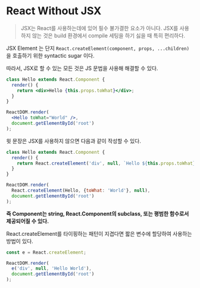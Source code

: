 # React Without JSX



> JSX는 React를 사용하는데에 있어 필수 불가결한 요소가 아니다. JSX를 사용하지 않는 것은 build 환경에서 compile 세팅을 하기 싫을 때 특히 편리하다.



JSX Element 는 단지 `React.createElement(component, props, ...children)` 을 호출하기 위한 syntactic sugar 이다.

따라서, JSX로 할 수 있는 모든 것은 JS 문법을 사용해 해결할 수 있다.



```jsx
class Hello extends React.Component {
  render() {
    return <div>Hello {this.props.toWhat}</div>;
  }
}

ReactDOM.render(
  <Hello toWhat="World" />,
  document.getElementById('root')
);
```



윗 문장은 JSX를 사용하지 않으면 다음과 같이 작성할 수 있다.

```jsx
class Hello extends React.Component {
  render() {
    return React.createElement('div', null, `Hello ${this.props.toWhat}`);
  }
}

ReactDOM.render(
  React.createElement(Hello, {toWhat: 'World'}, null),
  document.getElementById('root')
);
```



**즉 Component는 string, React.Component의 subclass, 또는 평범한 함수로서 제공되어질 수 있다.**



React.createElement를 타이핑하는 패턴이 지겹다면 짧은 변수에 할당하여 사용하는 방법이 있다.

```jsx
const e = React.createElement;

ReactDOM.render(
  e('div', null, 'Hello World'),
  document.getElementById('root')
);
```